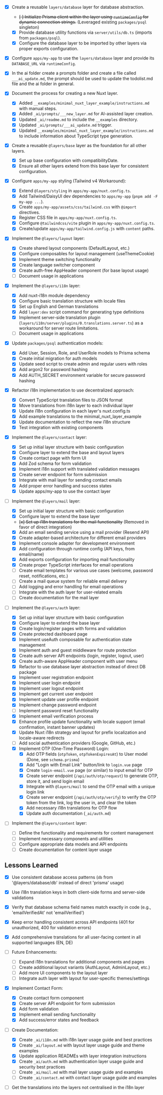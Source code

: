 - [x] Create a reusable `layers/database` layer for database abstraction.
  - ~~[ ] Initialize Prisma client within the layer using `runtimeConfig` for dynamic connection strings.~~ (Leveraged existing `packages/psql` singleton)
  - [x] Provide database utility functions via `server/utils/db.ts` (imports from `packages/psql`).
  - [x] Configure the database layer to be imported by other layers via proper exports configuration.
- [x] Configure `apps/my-app` to use the `layers/database` layer and provide its `DATABASE_URL` via `runtimeConfig`.

- [x] In the ai folder create a prompts folder and create a file called `___ai_update.md`, the prompt should be used to update the todolist.md file and the ai folder in general.

- [x] Document the process for creating a new Nuxt layer.

  - [x] Added `__examples/minimal_nuxt_layer_example/instructions.md` with manual steps.
  - [x] Added `_ai/prompts/___new_layer.md` for AI-assisted layer creation.
  - [x] Updated `_ai/readme.md` to include the `__examples` directory.
  - [x] Updated `_ai/prompts/___ai_update.md` trigger.
  - [x] Updated `__examples/minimal_nuxt_layer_example/instructions.md` to include information about TypeScript type generation.

- [x] Create a reusable `@layers/base` layer as the foundation for all other layers.

  - [x] Set up base configuration with compatibilityDate.
  - [x] Ensure all other layers extend from this base layer for consistent configuration.

- [x] Configure `apps/my-app` styling (Tailwind v4 Workaround):

  - [x] Extend `@layers/styling` in `apps/my-app/nuxt.config.ts`.
  - [x] Add Tailwind/DaisyUI dev dependencies to `apps/my-app` (`pnpm add -F my-app ...`).
  - [x] Create `apps/my-app/assets/css/tailwind.css` with `@import` directives.
  - [x] Register CSS file in `apps/my-app/nuxt.config.ts`.
  - [x] Configure `@tailwindcss/vite` plugin in `apps/my-app/nuxt.config.ts`.
  - [x] Create/update `apps/my-app/tailwind.config.js` with `content` paths.

- [x] Implement the `@layers/layout` layer:

  - [x] Create shared layout components (DefaultLayout, etc.)
  - [x] Configure composables for layout management (useThemeCookie)
  - [x] Implement theme switching functionality
  - [x] Create language switcher component
  - [x] Create auth-free AppHeader component (for base layout usage)
  - [ ] Document usage in applications

- [x] Implement the `@layers/i18n` layer:

  - [x] Add nuxt-i18n module dependency
  - [x] Configure basic translation structure with locale files
  - [x] Set up English and German translations
  - [x] Add `layer:dev` script command for generating type definitions
  - [x] Implement server-side translation plugin (`layers/i18n/server/plugins/0.translations.server.ts`) as a workaround for server route limitations.
  - [ ] Document usage in applications

- [x] Update `packages/psql` authentication models:

  - [x] Add User, Session, Role, and UserRole models to Prisma schema
  - [x] Create initial migration for auth models
  - [x] Update seed script to create admin and regular users with roles
  - [x] Add argon2 for password hashing
  - [x] Add AUTH_SECRET environment variable for secure password hashing

- [x] Refactor i18n implementation to use decentralized approach:

  - [x] Convert TypeScript translation files to JSON format
  - [x] Move translations from i18n layer to each individual layer
  - [x] Update i18n configuration in each layer's nuxt.config.ts
  - [x] Add example translations to the minimal_nuxt_layer_example
  - [x] Update documentation to reflect the new i18n structure
  - [x] Test integration with existing components

- [x] Implement the `@layers/contact` layer:

  - [x] Set up initial layer structure with basic configuration
  - [x] Configure layer to extend the base and layout layers
  - [x] Create contact page with form UI
  - [x] Add Zod schema for form validation
  - [x] Implement i18n support with translated validation messages
  - [x] Create server endpoint for form submission
  - [x] Integrate with mail layer for sending contact emails
  - [x] Add proper error handling and success states
  - [x] Update apps/my-app to use the contact layer

- [ ] Implement the `@layers/mail` layer:

  - [x] Set up initial layer structure with basic configuration
  - [x] Configure layer to extend the base layer
  - ~~[x] Set up i18n translations for the mail functionality~~ (Removed in favor of direct integration)
  - [x] Add an email sending service using a mail provider (Resend API)
  - [x] Create adapter-based architecture for different email providers
  - [x] Implement console adapter for development environment
  - [x] Add configuration through runtime config (API keys, from email/name)
  - [x] Add exports configuration for importing mail functionality
  - [x] Create proper TypeScript interfaces for email operations
  - [ ] Create email templates for various use cases (welcome, password reset, notifications, etc.)
  - [ ] Create a mail queue system for reliable email delivery
  - [ ] Add logging and error handling for email operations
  - [ ] Integrate with the auth layer for user-related emails
  - [ ] Create documentation for the mail layer

- [ ] Implement the `@layers/auth` layer:

  - [x] Set up initial layer structure with basic configuration
  - [x] Configure layer to extend the base layer
  - [x] Create login/register pages with forms and validation
  - [x] Create protected dashboard page
  - [x] Implement useAuth composable for authentication state management
  - [x] Implement auth and guest middleware for route protection
  - [x] Create auth server API endpoints (login, register, logout, user)
  - [x] Create auth-aware AppHeader component with user menu
  - [x] Refactor to use database layer abstraction instead of direct DB package
  - [x] Implement user registration endpoint
  - [x] Implement user login endpoint
  - [x] Implement user logout endpoint
  - [x] Implement get current user endpoint
  - [x] Implement update user profile endpoint
  - [x] Implement change password endpoint
  - [ ] Implement password reset functionality
  - [x] Implement email verification process
  - [x] Enhance profile update functionality with locale support (email confirmation, instant banner updates)
  - [x] Update Nuxt i18n strategy and layout for prefix localization and locale-aware redirects
  - [ ] Add social authentication providers (Google, GitHub, etc.)
  - [x] Implement OTP (One-Time Password) Login:
    - [x] Add OTP fields (`otpToken`, `otpTokenExpiresAt`) to User model (Done, see `schema.prisma`)
    - [x] Add "Login with Email Link" button/link to `login.vue` page
    - [x] Create `login-email.vue` page (or similar) to input email for OTP
    - [x] Create server endpoint (`/api/auth/otp/request`) to generate OTP, store it, and send login email
    - [x] Integrate with `@layers/mail` to send the OTP email with a unique login link
    - [x] Create server endpoint (`/api/auth/otp/verify`) to verify the OTP token from the link, log the user in, and clear the token
    - [x] Add necessary i18n translations for OTP flow
    - [x] Update auth documentation (`_ai/auth.md`)

- [ ] Implement the `@layers/content` layer:
  - [ ] Define the functionality and requirements for content management
  - [ ] Implement necessary components and utilities
  - [ ] Configure appropriate data models and API endpoints
  - [ ] Create documentation for content layer usage

## Lessons Learned

- [x] Use consistent database access patterns (`db` from '@layers/database/db' instead of direct 'prisma' usage)
- [x] Use i18n translation keys in both client-side forms and server-side validations
- [x] Verify that database schema field names match exactly in code (e.g., 'emailVerifiedAt' not 'emailVerified')
- [x] Keep error handling consistent across API endpoints (401 for unauthorized, 400 for validation errors)
- [x] Add comprehensive translations for all user-facing content in all supported languages (EN, DE)

- [ ] Future Enhancements:

  - [ ] Expand i18n translations for additional components and pages
  - [ ] Create additional layout variants (AuthLayout, AdminLayout, etc.)
  - [ ] Add more UI components to the layout layer
  - [ ] Integrate auth layer with layout for user-specific themes/settings

- [x] Implement Contact Form:

  - [x] Create contact form component
  - [x] Create server API endpoint for form submission
  - [x] Add form validation
  - [x] Implement email sending functionality
  - [x] Add success/error states and feedback

- [ ] Create Documentation:

  - [x] Create `_ai/i18n.md` with i18n layer usage guide and best practices
  - [x] Create `_ai/layout.md` with layout layer usage guide and theme examples
  - [x] Update application READMEs with layer integration instructions
  - [x] Create `_ai/auth.md` with authentication layer usage guide and security best practices
  - [ ] Create `_ai/mail.md` with mail layer usage guide and examples
  - [ ] Create `_ai/contact.md` with contact layer usage guide and examples

- [ ] Get the translations into the layers not centralised in the i18n layer

